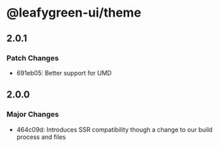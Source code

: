 # @leafygreen-ui/theme

## 2.0.1

### Patch Changes

- 691eb05: Better support for UMD

## 2.0.0

### Major Changes

- 464c09d: Introduces SSR compatibility though a change to our build process and files

